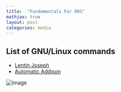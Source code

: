 ```yaml
---
title:  "Fundamentals For ROS"
mathjax: true
layout: post
categories: media
---
```

## List of GNU/Linux commands
- [Lentin Joseph](https://github.com/abbhicse/Module_1_ROS_for_Beginners/blob/master/Class_Notes/Day_04_Linux_command_for_ROS/Reference/Linux_Commands_Book.pdf)
- [Automatic Addison](https://automaticaddison.com/the-complete-guide-to-linux-fundamentals-for-robotics/)

![image](https://user-images.githubusercontent.com/84153348/129068613-21cfb43e-b0e1-41bd-aa36-c9042c7ed939.png)
